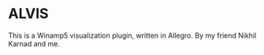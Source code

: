 # ALVIS

This is a Winamp5 visualization plugin, written in Allegro. By my friend Nikhil Karnad and me.
